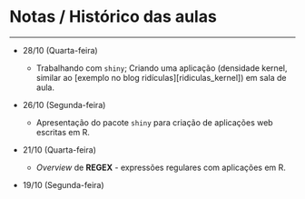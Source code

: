 # Notas / Histórico das aulas
-------------------------------------------

* 28/10 (Quarta-feira)
    - Trabalhando com `shiny`; Criando uma aplicação (densidade kernel,
      similar ao [exemplo no blog ridículas][ridiculas_kernel]) em sala de aula.

* 26/10 (Segunda-feira)
    - Apresentação do pacote `shiny` para criação de aplicações web
      escritas em R.

* 21/10 (Quarta-feira)
    - *Overview* de **REGEX** - expressões regulares com aplicações em
      R.

* 19/10 (Segunda-feira)
    

